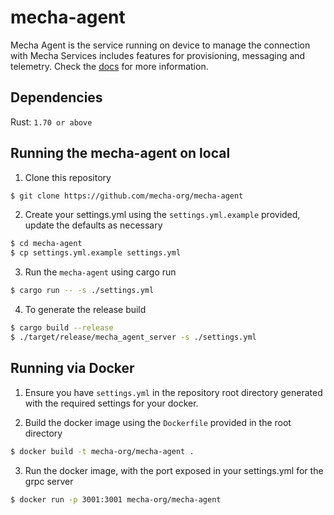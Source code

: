 # mecha-agent

Mecha Agent is the service running on device to manage the connection with Mecha Services includes features for provisioning, messaging and telemetry. Check the [docs](https://docs.mecha.so) for more information.

## Dependencies

Rust: `1.70 or above`
## Running the mecha-agent on local

1. Clone this repository

```sh
$ git clone https://github.com/mecha-org/mecha-agent
```

2. Create your settings.yml using the `settings.yml.example` provided, update the defaults as necessary

```sh
$ cd mecha-agent
$ cp settings.yml.example settings.yml
```

3. Run the `mecha-agent` using cargo run

```sh
$ cargo run -- -s ./settings.yml
```

4. To generate the release build

```sh
$ cargo build --release
$ ./target/release/mecha_agent_server -s ./settings.yml
```

## Running via Docker

1. Ensure you have `settings.yml` in the repository root directory generated with the required settings for your docker.

2. Build the docker image using the `Dockerfile` provided in the root directory

```sh
$ docker build -t mecha-org/mecha-agent .
```

3. Run the docker image, with the port exposed in your settings.yml for the grpc server

```sh
$ docker run -p 3001:3001 mecha-org/mecha-agent
```